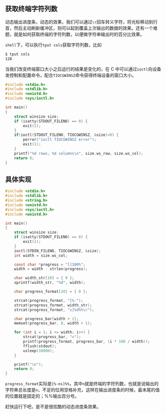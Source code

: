 ## 获取终端字符列数

动态输出进度条，动态的效果，我们可以通过`\r`回车转义字符，将光标移动到行首，然后主动刷新缓冲区，则可以起到覆盖上次输出的数据的效果。还有一个难题，就是如何获取终端的字符列数，以便做字符串输出时的百分比效果。

`shell`下，可以执行`tput cols`获取字符列数，比如
```bash
$ tput cols
128
```
当我们改变终端窗口大小之后运行的结果是变化的，在 C 中可以通过`ioctl`向设备发控制和配置命令，配合`TIOCGWINSZ`命令获得终端设备的窗口大小。

```c
#include <stdio.h>
#include <stdlib.h>
#include <unistd.h>
#include <sys/ioctl.h>

int main()
{
	struct winsize size;
	if (isatty(STDOUT_FILENO) == 0) {
		exit(1);
	}
	if(ioctl(STDOUT_FILENO, TIOCGWINSZ, &size)<0) {
		perror("ioctl TIOCGWINSZ error");
		exit(1);
	}
	printf("%d rows, %d columns\n", size.ws_row, size.ws_col);
	return 0;
}
```
## 具体实现
```c
#include <stdio.h>
#include <stdlib.h>
#include <string.h>
#include <unistd.h>
#include <sys/ioctl.h>
#include <unistd.h>

int main()
{
	struct winsize size;
	if (isatty(STDOUT_FILENO) == 0) {
		exit(1);
	}
	ioctl(STDIN_FILENO, TIOCGWINSZ, &size);
	int width = size.ws_col;

	const char *progress = "[]100%";
	width = width - strlen(progress);

	char width_str[10] = { 0 };
	sprintf(width_str, "%d", width);

	char progress_format[20] = { 0 };

	strcat(progress_format, "[%-");
	strcat(progress_format, width_str);
	strcat(progress_format, "s]%d%%\r");

	char progress_bar[width + 1];
	memset(progress_bar, 0, width + 1);

	for (int i = 1; i <= width; i++) {
		strcat(progress_bar, "=");
		printf(progress_format, progress_bar, (i * 100 / width));
		fflush(stdout);
		usleep(10000);
	}

	printf("\n");
	return 0;
}
```
`progress_format`实际是`[%-ns]%%`，其中`n`就是终端的字符列数，也就是说输出的字符串总长度是`n`，不足的位用空格补充，这样在输出进度条的时候，最末尾的值的位置就是固定的；%%输出百分号。

赶快运行下吧，是不是很炫酷的动态进度条效果。